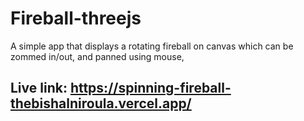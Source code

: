# Fireball-threejs
A simple app that displays a rotating fireball on canvas which can be zommed in/out, and panned using mouse,

## Live link: https://spinning-fireball-thebishalniroula.vercel.app/

